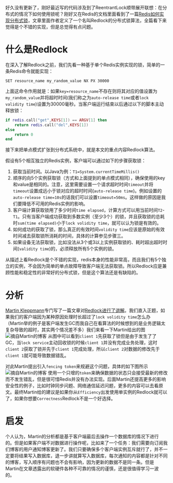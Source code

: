 好久没有更新了，刚好最近写的代码涉及到了ReentrantLock顺带展开联想：在分布式的情况下如何使用锁呢？刚好又在Redis的文档里面看到了一篇[Redis如何实现分布式锁](https://redis.io/topics/distlock)，文章里面作者定义了一个名叫Redlock的分布式锁算法，全篇看下来觉得是个不错的实现，但是总觉得有点问题。

# 什么是Redlock

在深入了解Redlock之前，我们先看一种基于单个Redis实例实现的锁，简单的一条Redis命令就能实现：

`SET resource_name my_random_value NX PX 30000`

上面这命令作用就是：如果`key=resource_name`不存在则将其对应的值设置为`my_random_value`并将超时时间(我们称之为`auto-release time`或者`lock validity time`)设置为30000毫秒。当客户端运行结束以后通过以下的脚本主动释放锁：


```Lua
if redis.call("get",KEYS[1]) == ARGV[1] then
    return redis.call("del",KEYS[1])
else
    return 0
end
```

接下来把单点模式扩张到分布式系统中，就是本文的重点内容Redlock算法。

假设有5个相互独立的Redis实例，客户端可以通过如下的步骤获取锁：

1. 获取当前时间。以Java为例：`T1=System.currentTimeMillis()`
2. 顺序的向5个实例获取锁（方式和上面提到的单点模式相同），确保使用的key和value是相同的。注意，这里需要设置一个请求超时时间`timeout`并将`timeout`设置成远小于锁对应的超时时间(`auto-release time`)。例如设置的`auto-release time=10s`的话我们可以设置`timeout=50ms`。这样做的原因是我们要降低不可用的Redis实例的影响。
3. 客户端计算获取锁用了多少时间`time elapsed`，计算方式可以用当前时间`T2`-`T1`。只有当客户端成功获取到多数实例（至少3个）的锁，并且获取锁的总耗时`sum(time elapsed)`小于`lock volidity time`，就可以认为锁是有效的。
4. 如何成功的获取了锁，那么真正的有效时间`volidity time`应该是原始的有效时间减去获取锁所消耗的时间，具体的计算参见步骤三。
5. 如果设备无法获取锁，比如没法从3个或3以上实例获取锁的、耗时超出超时时间(`validity time`)的，必须释放所有5个实例的锁。

从描述上看Redlock是个不错的实现，redis本身的性能非常高，而且我们有5个独立的实例，不会因为简单的单点故障导致客户端无法获取锁。所以Redlock应是兼顾性能和稳定性的非常好的分布式锁，但是这个算法还是有缺陷的。

# 分析

[Martin Kleppmann](http://martin.kleppmann.com/)专门写了一篇文章对[Redlock进行了讲解](http://martin.kleppmann.com/2016/02/08/how-to-do-distributed-locking.html)。我们直入正题，如果我们的客户端因为某种原因处理时长超过了`lock volidity time`怎么办（Martin举的例子是客户端发生GC而我自己在看算法的时候想到的是业务逻辑太复杂导致的超时，其实两个情况差不多）我们来看一下Martin给出的图
![摘自Martin的博客](http://martin.kleppmann.com/2016/02/unsafe-lock.png)
从图中可以看到`client 1`先获取了锁但是由于发生了了GC，当`lock service`主动回收锁的时候`client 1`并没有完成业务处理，这时`client 2`获取了锁并先于`client 1`完成处理，所以`client 2`对数据的修改先于`client 1`就可能导致数据错乱。

对此Martin提出引入`fencing token`来规避这个问题，具体的如下图所示
![摘自Martin的博客](http://martin.kleppmann.com/2016/02/fencing-tokens.png)
使用一个只增的`token`来确保数据的状态只会接受最新的修改而不发生错乱，但是很可惜Redis并没有办法实现。后面Martin还提高更多的影响安全性的例子，比如时钟同步问题、网络通信延迟问题，更多的内容可以去看原文。最终Martin给的建议是如果你从`Efficiency`出发使用单实例的Redlock就可以了，如果你想要`Correctness`Redlock不是一个好选择。

# 启发

个人认为，Martin的分析都是基于客户端最后去操作一个数据库的情况下进行的。但是如果客户端不对数据进行操作呢，比如来了一个任务：我们需要向订阅我们博客的用户通知博客更新了。我们只要确保多个客户端实例互斥就行了，并不一定要将结果写入数据库，退一步讲就算写入数据库，每次通知的内容都是针对不同的博客，写入顺序有问题也不会有影响，因为更新的数据不是同一条。但是Martin在文章透露出的软硬件各种不可靠的情况的谨慎，还是很值得学习一波的。